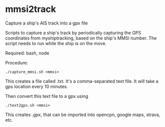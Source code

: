 # mmsi2track
Capture a ship's AIS track into a gpx file

Scripts to capture a ship's track by periodically capturing the GPS coordinates from myshiptracking, based on the ship's MMSI number.
The script needs to run while the ship is on the move.

Required: bash, node

Procedure:

	./capture_mmsi.sh <mmsi>

This creates a file called <mmsi>.txt. It's a comma-separated text file. It will take a gps location every 10 minutes.

Then convert this text file to a gpx using 

	./text2gps.sh <mmsi>

This creates <mmsi>.gpx, that can be imported into opencpn, google maps, strava, etc.

